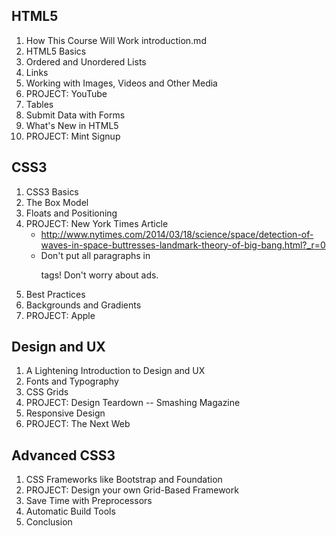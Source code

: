
## HTML5
1. How This Course Will Work
    introduction.md
2. HTML5 Basics
3. Ordered and Unordered Lists
4. Links
5. Working with Images, Videos and Other Media
6. PROJECT: YouTube
6. Tables
7. Submit Data with Forms
8. What's New in HTML5
9. PROJECT: Mint Signup

## CSS3
1. CSS3 Basics
2. The Box Model
3. Floats and Positioning
4. PROJECT: New York Times Article
    * http://www.nytimes.com/2014/03/18/science/space/detection-of-waves-in-space-buttresses-landmark-theory-of-big-bang.html?_r=0
    * Don't put all paragraphs in <p> tags! Don't worry about ads.
4. Best Practices
5. Backgrounds and Gradients
6. PROJECT: Apple

## Design and UX
1. A Lightening Introduction to Design and UX
2. Fonts and Typography
3. CSS Grids
4. PROJECT: Design Teardown -- Smashing Magazine
4. Responsive Design
5. PROJECT: The Next Web

## Advanced CSS3
1. CSS Frameworks like Bootstrap and Foundation
2. PROJECT: Design your own Grid-Based Framework
2. Save Time with Preprocessors
3. Automatic Build Tools
4. Conclusion


